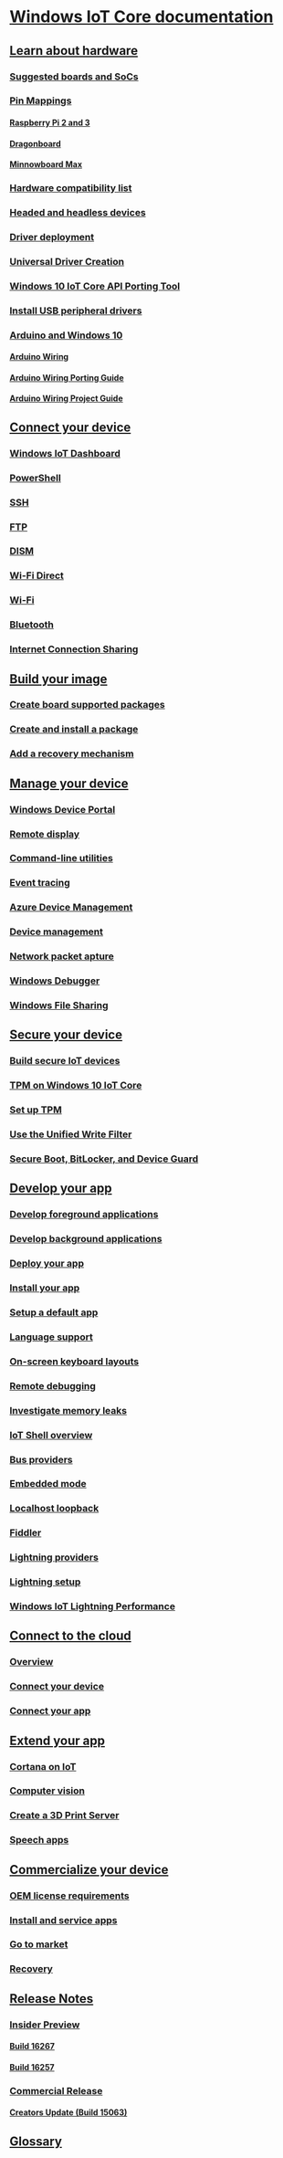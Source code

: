 # [Windows IoT Core documentation](index.md)
## [Learn about hardware]()
### [Suggested boards and SoCs](learn-about-hardware/SuggestedBoards.md)
### [Pin Mappings]()
#### [Raspberry Pi 2 and 3](learn-about-hardware/PinMappings/PinMappingsRPI.md)
#### [Dragonboard](learn-about-hardware/PinMappings/PinMappingsDB.md)
#### [Minnowboard Max](learn-about-hardware/PinMappings/PinMappingsMBM.md)
### [Hardware compatibility list](learn-about-hardware/HardwareCompatList.md)
### [Headed and headless devices](learn-about-hardware/HeadlessMode.md)
### [Driver deployment](learn-about-hardware/DriverDeployment.md)
### [Universal Driver Creation](learn-about-hardware/DriverCreation.md)
### [Windows 10 IoT Core API Porting Tool](learn-about-hardware/IoTCorePortingTool.md)
### [Install USB peripheral drivers](learn-about-hardware/PeripheralDrivers.md)
### [Arduino and Windows 10](learn-about-hardware/ArduinoAndWindows10.md)
#### [Arduino Wiring](learn-about-hardware/ArduinoWiring.md)
#### [Arduino Wiring Porting Guide](learn-about-hardware/ArduinoWiringPortingGuide.md)
#### [Arduino Wiring Project Guide](learn-about-hardware/ArduinoWiringProjectGuide.md)
## [Connect your device]()
### [Windows IoT Dashboard](connect-your-device/IoTDashboard.md)
### [PowerShell](connect-your-device/PowerShell.md)
### [SSH](connect-your-device/SSH.md)
### [FTP](connect-your-device/FTP.md)
### [DISM](connect-your-device/DISM.md) 
### [Wi-Fi Direct](connect-your-device/SetupWiFiDirect.md)
### [Wi-Fi](connect-your-device/SetupWifi.md)
### [Bluetooth](connect-your-device/Bluetooth.md)
### [Internet Connection Sharing](connect-your-device/InternetConnectionSharing.md)
## [Build your image]()
### [Create board supported packages](build-your-image/CreateBSPs.md)
### [Create and install a package](build-your-image/CreateInstallPackage.md)
### [Add a recovery mechanism](build-your-image/AddRecovery.md)
## [Manage your device]()
### [Windows Device Portal](manage-your-device/DevicePortal.md)
### [Remote display](manage-your-device/RemoteDisplay.md)
### [Command-line utilities](manage-your-device/CommandLineUtils.md)
### [Event tracing](manage-your-device/EventTracing.md)
### [Azure Device Management](manage-your-device/AzureIoTDM.md)
### [Device management](manage-your-device/DeviceManagement.md)
### [Network packet apture](manage-your-device/NetworkPacketCapture.md)
### [Windows Debugger](manage-your-device/WindowsDebugger.md)
### [Windows File Sharing](manage-your-device/WindowsFileSharing.md)
## [Secure your device]()
### [Build secure IoT devices](secure-your-device/BuildingSecureDevices.md)
### [TPM on Windows 10 IoT Core](secure-your-device/TPM.md)
### [Set up TPM](secure-your-device/setupTPM.md)
### [Use the Unified Write Filter](secure-your-device/UnifiedWriteFilter.md)
### [Secure Boot, BitLocker, and Device Guard](secure-your-device/SecureBootAndBitLocker.md)
## [Develop your app]()
### [Develop foreground applications](develop-your-app/BuildingAppsForIoTCore.md)
### [Develop background applications](develop-your-app/BackgroundApplications.md)
### [Deploy your app](develop-your-app/AppDeployment.md)
### [Install your app](develop-your-app/AppInstaller.md)
### [Setup a default app](develop-your-app/SetupDefaultApp.md)
### [Language support](develop-your-app/MultiLang.md)
### [On-screen keyboard layouts](develop-your-app/OnScreenKeyboardLayouts.md)
### [Remote debugging](develop-your-app/RemoteDebugging.md)
### [Investigate memory leaks](develop-your-app/InvestigateMemoryLeaks.md)
### [IoT Shell overview](develop-your-app/IoTCoreShell.md)
### [Bus providers](develop-your-app/BusProviders.md)
### [Embedded mode](develop-your-app/EmbeddedMode.md)
### [Localhost loopback](develop-your-app/Loopback.md)
### [Fiddler](develop-your-app/Fiddler.md)
### [Lightning providers](develop-your-app/LightningProviders.md)
### [Lightning setup](develop-your-app/LightningSetup.md)
### [Windows IoT Lightning Performance](develop-your-app/LightningPerformance.md)
## [Connect to the cloud]()
### [Overview](connect-to-cloud/Overview.md)
### [Connect your device](connect-to-cloud/ConnectDeviceToCloud.md)
### [Connect your app](connect-to-cloud/ConnectAppToCloud.md)
## [Extend your app]()
### [Cortana on IoT](extend-your-app/CortanaOnIoTCore.md)
### [Computer vision](extend-your-app/ComputerVision.md) 
### [Create a 3D Print Server](extend-your-app/3DPrintServer.md)
### [Speech apps](extend-your-app/Speech.md)
## [Commercialize your device]()
### [OEM license requirements](commercialize-your-device/OEMLicenseRequirements.md)
### [Install and service apps](commercialize-your-device/InstallingAndServicing.md)
### [Go to market](commercialize-your-device/GoToMarket.md)
### [Recovery](commercialize-your-device/Recovery.md)
## [Release Notes]()
### [Insider Preview]()
#### [Build 16267](release-notes/insider/16267.md)
#### [Build 16257](release-notes/insider/16257.md)
### [Commercial Release]()
#### [Creators Update (Build 15063)](release-notes/commercial/CreatorsUpdate.md)
## [Glossary](Glossary.md)
